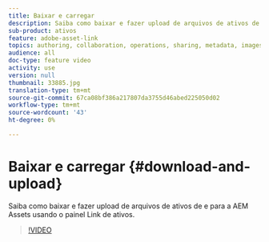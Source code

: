```yaml
---
title: Baixar e carregar
description: Saiba como baixar e fazer upload de arquivos de ativos de e para a AEM Assets usando o painel Link de ativos.
sub-product: ativos
feature: adobe-asset-link
topics: authoring, collaboration, operations, sharing, metadata, images, operations
audience: all
doc-type: feature video
activity: use
version: null
thumbnail: 33885.jpg
translation-type: tm+mt
source-git-commit: 67ca08bf386a217807da3755d46abed225050d02
workflow-type: tm+mt
source-wordcount: '43'
ht-degree: 0%

---
```



# Baixar e carregar {#download-and-upload}

Saiba como baixar e fazer upload de arquivos de ativos de e para a AEM Assets usando o painel Link de ativos.

>[!VIDEO](https://video.tv.adobe.com/v/33885/?quality=12)
